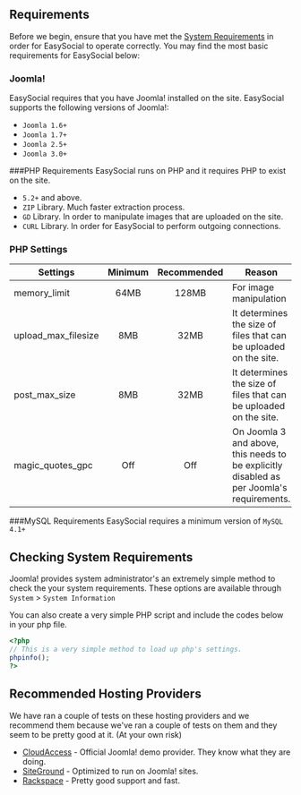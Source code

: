 ## Requirements
Before we begin, ensure that you have met the [System Requirements](/setup/system_requirements) in order for EasySocial to operate correctly. You may find the most basic requirements for EasySocial below:

### Joomla!
EasySocial requires that you have Joomla! installed on the site. EasySocial supports the following versions of Joomla!:

* `Joomla 1.6+`
* `Joomla 1.7+`
* `Joomla 2.5+`
* `Joomla 3.0+`

###PHP Requirements
EasySocial runs on PHP and it requires PHP to exist on the site.

* `5.2+` and above.
* `ZIP` Library. Much faster extraction process.
* `GD` Library. In order to manipulate images that are uploaded on the site.
* `CURL` Library. In order for EasySocial to perform outgoing connections.


### PHP Settings
| Settings     | Minimum | Recommended | Reason |
| ------------ | :-------------: | :------------: | ------------ |
| memory_limit | 64MB | 128MB | For image manipulation |
| upload_max_filesize | 8MB | 32MB | It determines the size of files that can be uploaded on the site. |
| post_max_size | 8MB | 32MB | It determines the size of files that can be uploaded on the site. |
| magic_quotes_gpc | Off | Off | On Joomla 3 and above, this needs to be explicitly disabled as per Joomla's requirements. |


###MySQL Requirements
EasySocial requires a minimum version of `MySQL 4.1+` 



## Checking System Requirements
Joomla! provides system administrator's an extremely simple method to check the your system requirements. These options are available through `System` > `System Information`


You can also create a very simple PHP script and include the codes below in your php file.

```php
<?php
// This is a very simple method to load up php's settings.
phpinfo();
?>
```


## Recommended Hosting Providers
We have ran a couple of tests on these hosting providers and we recommend them because we've ran a couple of tests on them and they seem to be pretty good at it. (At your own risk)

* [CloudAccess](http://cloudaccess.net) - Official Joomla! demo provider. They know what they are doing.
* [SiteGround](http://siteground.com) - Optimized to run on Joomla! sites.
* [Rackspace](http://rackspace.com) - Pretty good support and fast.
